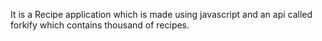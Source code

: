 It is a Recipe application which is made using javascript and an api called forkify which contains thousand of recipes.
